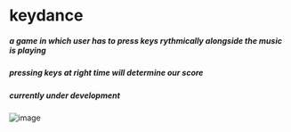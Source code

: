 # keydance
 ##### a game in which user has to press keys rythmically alongside the music is playing 
 ##### pressing keys at right time will determine our score
 ##### currently under development
 
 ![image](https://i.ibb.co/NrrP9jt/keydance-readme.jpg)
 
